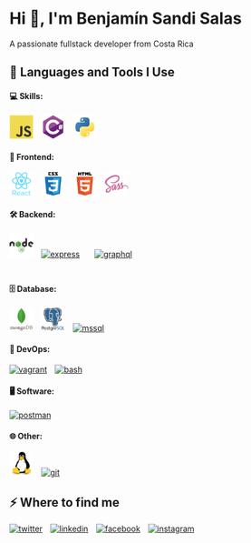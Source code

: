 
<h1>Hi 👋, I'm Benjamín Sandi Salas</h1>
<p>A passionate fullstack developer from Costa Rica</p>

<h2>🚀 Languages and Tools I Use</h2>

#### 💻 Skills:
<p style="margin-bottom: 20px;">
    <a target="_blank" href="https://raw.githubusercontent.com/devicons/devicon/master/icons/javascript/javascript-original.svg" style="display: inline-block; margin-right: 10px;"><img src="https://raw.githubusercontent.com/devicons/devicon/master/icons/javascript/javascript-original.svg" alt="javascript" width="42" height="42" /></a>
    <a target="_blank" href="https://raw.githubusercontent.com/devicons/devicon/master/icons/csharp/csharp-original.svg" style="display: inline-block; margin-right: 10px;"><img src="https://raw.githubusercontent.com/devicons/devicon/master/icons/csharp/csharp-original.svg" alt="csharp" width="42" height="42" /></a>
    <a target="_blank" href="https://raw.githubusercontent.com/devicons/devicon/master/icons/python/python-original.svg" style="display: inline-block; margin-right: 10px;"><img src="https://raw.githubusercontent.com/devicons/devicon/master/icons/python/python-original.svg" alt="python" width="42" height="42" /></a>
    <!-- <a target="_blank" href="https://raw.githubusercontent.com/devicons/devicon/master/icons/typescript/typescript-original.svg" style="display: inline-block;"><img src="https://raw.githubusercontent.com/devicons/devicon/master/icons/typescript/typescript-original.svg" alt="typescript" width="42" height="42" /></a>   -->
</p>

#### 🎨 Frontend:
<p style="margin-bottom: 20px;">
    <a target="_blank" href="https://raw.githubusercontent.com/devicons/devicon/master/icons/react/react-original-wordmark.svg" style="display: inline-block; margin-right: 10px;"><img src="https://raw.githubusercontent.com/devicons/devicon/master/icons/react/react-original-wordmark.svg" alt="react" width="42" height="42" /></a>
    <a target="_blank" href="https://raw.githubusercontent.com/devicons/devicon/master/icons/css3/css3-original-wordmark.svg" style="display: inline-block; margin-right: 10px;"><img src="https://raw.githubusercontent.com/devicons/devicon/master/icons/css3/css3-original-wordmark.svg" alt="css3" width="42" height="42" /></a>
    <a target="_blank" href="https://raw.githubusercontent.com/devicons/devicon/master/icons/html5/html5-original-wordmark.svg" style="display: inline-block; margin-right: 10px;"><img src="https://raw.githubusercontent.com/devicons/devicon/master/icons/html5/html5-original-wordmark.svg" alt="html5" width="42" height="42" /></a>
    <a target="_blank" href="https://raw.githubusercontent.com/devicons/devicon/master/icons/sass/sass-original.svg" style="display: inline-block;"><img src="https://raw.githubusercontent.com/devicons/devicon/master/icons/sass/sass-original.svg" alt="sass" width="42" height="42" /></a>
</p>

#### 🛠️ Backend:
<p style="margin-bottom: 20px;">
    <a target="_blank" href="https://raw.githubusercontent.com/devicons/devicon/master/icons/nodejs/nodejs-original-wordmark.svg" style="display: inline-block; margin-right: 10px;"><img src="https://raw.githubusercontent.com/devicons/devicon/master/icons/nodejs/nodejs-original-wordmark.svg" alt="nodejs" width="42" height="42" /></a>
    <a target="_blank" href="https://raw.githubusercontent.com/devicons/devicon/master/icons/express/express-original-wordmark.svg" style="display: inline-block; margin-right: 10px;"><img src="https://img.shields.io/badge/Express-ffffff?style=for-the-badge" alt="express" width="80" height="40" style="display: block;" /></a>
    <a target="_blank" href="https://www.vectorlogo.zone/logos/graphql/graphql-icon.svg" style="display: inline-block;"><img src="https://www.vectorlogo.zone/logos/graphql/graphql-icon.svg" alt="graphql" width="42" height="42" /></a>
</p>

#### 🗄️ Database:
<p style="margin-bottom: 20px;">
    <a target="_blank" href="https://raw.githubusercontent.com/devicons/devicon/master/icons/mongodb/mongodb-original-wordmark.svg" style="display: inline-block; margin-right: 10px;"><img src="https://raw.githubusercontent.com/devicons/devicon/master/icons/mongodb/mongodb-original-wordmark.svg" alt="mongodb" width="42" height="42" /></a>
    <a target="_blank" href="https://raw.githubusercontent.com/devicons/devicon/master/icons/postgresql/postgresql-original-wordmark.svg" style="display: inline-block; margin-right: 10px;"><img src="https://raw.githubusercontent.com/devicons/devicon/master/icons/postgresql/postgresql-original-wordmark.svg" alt="postgresql" width="42" height="42" /></a>
    <a target="_blank" href="https://www.svgrepo.com/show/303229/microsoft-sql-server-logo.svg" style="display: inline-block;"><img src="https://www.svgrepo.com/show/303229/microsoft-sql-server-logo.svg" alt="mssql" width="42" height="42" /></a>
</p>

#### 🚀 DevOps:
<p style="margin-bottom: 20px;">
    <a target="_blank" href="https://www.vectorlogo.zone/logos/vagrantup/vagrantup-icon.svg" style="display: inline-block; margin-right: 10px;"><img src="https://www.vectorlogo.zone/logos/vagrantup/vagrantup-icon.svg" alt="vagrant" width="42" height="42" /></a>
    <a target="_blank" href="https://upload.vectorlogo.zone/logos/gnu_bash/images/66582b8e-a291-4a1b-b89c-76628277a33b.svg" style="display: inline-block;"><img src="https://upload.vectorlogo.zone/logos/gnu_bash/images/66582b8e-a291-4a1b-b89c-76628277a33b.svg" alt="bash" width="42" height="42" /></a>
</p>

#### 🖥️ Software:
<p style="margin-bottom: 20px;">
    <a target="_blank" href="https://www.vectorlogo.zone/logos/getpostman/getpostman-icon.svg" style="display: inline-block;"><img src="https://www.vectorlogo.zone/logos/getpostman/getpostman-icon.svg" alt="postman" width="42" height="42" /></a>
</p>

#### 🌐 Other:
<p style="margin-bottom: 20px;">
    <a target="_blank" href="https://raw.githubusercontent.com/devicons/devicon/master/icons/linux/linux-original.svg" style="display: inline-block; margin-right: 10px;"><img src="https://raw.githubusercontent.com/devicons/devicon/master/icons/linux/linux-original.svg" alt="linux" width="42" height="42" /></a>
    <a target="_blank" href="https://www.vectorlogo.zone/logos/git-scm/git-scm-icon.svg" style="display: inline-block;"><img src="https://www.vectorlogo.zone/logos/git-scm/git-scm-icon.svg" alt="git" width="42" height="42" /></a>
</p>

<h2>⚡️ Where to find me</h2>
<p>
    <a target="_blank" href="https://x.com/BenjaminSandiS1" style="display: inline-block; margin-right: 10px;"><img src="https://img.shields.io/badge/twitter-x?style=for-the-badge&logo=x&logoColor=white&color=%230f1419" alt="twitter" /></a>
    <a target="_blank" href="https://www.linkedin.com/in/benjamin-sandi-salas-440159324/" style="display: inline-block; margin-right: 10px;"><img src="https://img.shields.io/badge/linkedin-logo?style=for-the-badge&logo=linkedin&logoColor=white&color=%230a77b6" alt="linkedin" /></a>
    <a target="_blank" href="https://www.facebook.com/benjamin.sandi.1" style="display: inline-block; margin-right: 10px;"><img src="https://img.shields.io/badge/facebook-logo?style=for-the-badge&logo=facebook&logoColor=white&color=%230866ff" alt="facebook" /></a>
    <a target="_blank" href="https://www.instagram.com/fiercespectrum" style="display: inline-block;"><img src="https://img.shields.io/badge/instagram-logo?style=for-the-badge&logo=instagram&logoColor=white&color=%23F35369" alt="instagram" /></a>
</p>
